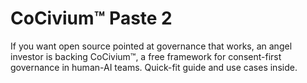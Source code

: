 <!-- status: stub; target: 150+ words -->
<!-- status: stub; target: 150+ words -->
<!-- status: stub; target: 150+ words -->
<!-- status: stub; target: 150+ words -->
<!-- status: stub; target: 150+ words -->
<!-- status: stub; target: 150+ words -->
# CoCivium™ Paste 2

If you want open source pointed at governance that works, an angel
investor is backing CoCivium™, a free framework for consent-first
governance in human-AI teams. Quick-fit guide and use cases inside.






